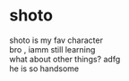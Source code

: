 # shoto
shoto is my fav character
<br>
bro , iamm still learning
<br>
what about other things?
adfg <br>
he is so handsome
